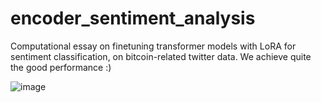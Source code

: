 # encoder_sentiment_analysis
Computational essay on finetuning transformer models with LoRA for sentiment classification, on bitcoin-related twitter data. We achieve quite the good performance :)

![image](https://github.com/user-attachments/assets/2a6b1cb8-d0ef-44c5-b3da-34e9dce3103a)

